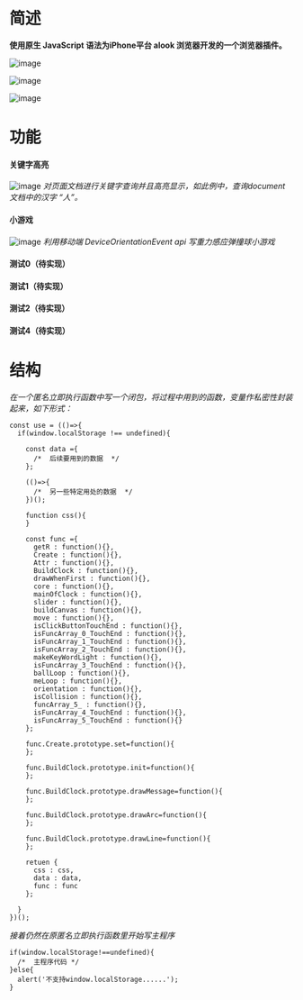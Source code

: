 # 简述
**使用原生 JavaScript 语法为iPhone平台 alook 浏览器开发的一个浏览器插件。**

![image](https://github.com/isCagedBird/one-box/blob/master/photo/1.PNG)

![image](https://github.com/isCagedBird/one-box/blob/master/photo/2.PNG)

![image](https://github.com/isCagedBird/one-box/blob/master/photo/3.PNG)

# 功能
#### 关键字高亮
![image](https://github.com/isCagedBird/one-box/blob/master/photo/light.gif)
*对页面文档进行关键字查询并且高亮显示，如此例中，查询document文档中的汉字 “人”。*
#### 小游戏
![image](https://github.com/isCagedBird/one-box/blob/master/photo/game.gif)
*利用移动端 DeviceOrientationEvent api 写重力感应弹撞球小游戏*
#### 测试0（待实现）
#### 测试1（待实现）
#### 测试2（待实现）
#### 测试4（待实现）
# 结构
*在一个匿名立即执行函数中写一个闭包，将过程中用到的函数，变量作私密性封装起来，如下形式：*
```
const use = (()=>{
  if(window.localStorage !== undefined){
  
    const data ={
      /*  后续要用到的数据  */
    };
    
    (()=>{
      /*  另一些特定用处的数据  */
    })();
    
    function css(){
    }
    
    const func ={
      getR : function(){},
      Create : function(){},
      Attr : function(){},
      BuildClock : function(){},
      drawWhenFirst : function(){},
      core : function(){},
      mainOfClock : function(){},
      slider : function(){},
      buildCanvas : function(){},
      move : function(){},
      isClickButtonTouchEnd : function(){},
      isFuncArray_0_TouchEnd : function(){},
      isFuncArray_1_TouchEnd : function(){},
      isFuncArray_2_TouchEnd : function(){},
      makeKeyWordLight : function(){},
      isFuncArray_3_TouchEnd : function(){},
      ballLoop : function(){},
      meLoop : function(){},
      orientation : function(){},
      isCollision : function(){},
      funcArray_5_ : function(){},
      isFuncArray_4_TouchEnd : function(){},
      isFuncArray_5_TouchEnd : function(){}
    };
    
    func.Create.prototype.set=function(){
    };
    
    func.BuildClock.prototype.init=function(){
    };
    
    func.BuildClock.prototype.drawMessage=function(){
    };
    
    func.BuildClock.prototype.drawArc=function(){
    };
    
    func.BuildClock.prototype.drawLine=function(){
    };
    
    retuen {
      css : css,
      data : data,
      func : func
    };
    
  }
})();
```
*接着仍然在原匿名立即执行函数里开始写主程序*
```
if(window.localStorage!==undefined){
  /*  主程序代码 */
}else{
  alert('不支持window.localStorage......');
}
```

